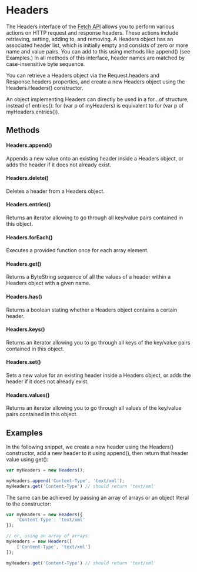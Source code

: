 # Headers
The Headers interface of the [Fetch API](./../README.md) allows you to perform various actions on HTTP request and response headers. These actions include retrieving, setting, adding to, and removing. A Headers object has an associated header list, which is initially empty and consists of zero or more name and value pairs.  You can add to this using methods like append() (see Examples.) In all methods of this interface, header names are matched by case-insensitive byte sequence.

You can retrieve a Headers object via the Request.headers and Response.headers properties, and create a new Headers object using the Headers.Headers() constructor.

An object implementing Headers can directly be used in a for...of structure, instead of entries(): for (var p of myHeaders) is equivalent to for (var p of myHeaders.entries()).

## Methods
#### Headers.append()
Appends a new value onto an existing header inside a Headers object, or adds the header if it does not already exist.
#### Headers.delete()
Deletes a header from a Headers object.
#### Headers.entries()
Returns an iterator allowing to go through all key/value pairs contained in this object.
#### Headers.forEach()
Executes a provided function once for each array element.
#### Headers.get()
Returns a ByteString sequence of all the values of a header within a Headers object with a given name.
#### Headers.has()
Returns a boolean stating whether a Headers object contains a certain header.
#### Headers.keys()
Returns an iterator allowing you to go through all keys of the key/value pairs contained in this object.
#### Headers.set()
Sets a new value for an existing header inside a Headers object, or adds the header if it does not already exist.
#### Headers.values()
Returns an iterator allowing you to go through all values of the key/value pairs contained in this object.

## Examples
In the following snippet, we create a new header using the Headers() constructor, add a new header to it using append(), then return that header value using get():

```js
var myHeaders = new Headers();

myHeaders.append('Content-Type', 'text/xml');
myHeaders.get('Content-Type') // should return 'text/xml'
```
The same can be achieved by passing an array of arrays or an object literal to the constructor:
```js
var myHeaders = new Headers({
    'Content-Type': 'text/xml'
});

// or, using an array of arrays:
myHeaders = new Headers([
    ['Content-Type', 'text/xml']
]);

myHeaders.get('Content-Type') // should return 'text/xml'
```
